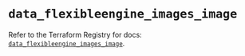 # `data_flexibleengine_images_image`

Refer to the Terraform Registry for docs: [`data_flexibleengine_images_image`](https://registry.terraform.io/providers/flexibleenginecloud/flexibleengine/1.46.0/docs/data-sources/images_image).
